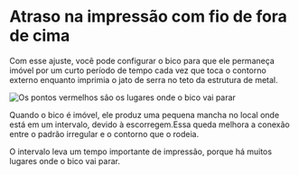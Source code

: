 Atraso na impressão com fio de fora de cima
====
Com esse ajuste, você pode configurar o bico para que ele permaneça imóvel por um curto período de tempo cada vez que toca o contorno externo enquanto imprimia o jato de serra no teto da estrutura de metal.

![Os pontos vermelhos são os lugares onde o bico vai parar](../../../articles/images/wireframe_roof_outer_delay.svg)

Quando o bico é imóvel, ele produz uma pequena mancha no local onde está em um intervalo, devido à escorregem.Essa queda melhora a conexão entre o padrão irregular e o contorno que o rodeia.

O intervalo leva um tempo importante de impressão, porque há muitos lugares onde o bico vai parar.